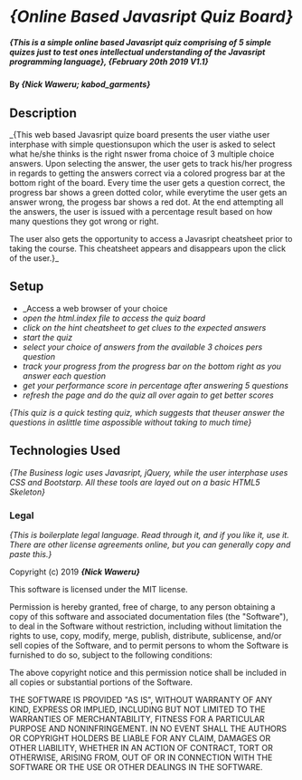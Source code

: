 # _{Online Based Javasript Quiz Board}_

##### _{This is a simple online based Javasript quiz comprising of 5 simple quizes just to test ones intellectual understanding of the Javasript programming language}, {February 20th 2019 V1.1}_

#### By _**{Nick Waweru; kabod_garments}**_

## Description

_{This web based Javasript quize board presents the user viathe user interphase with simple questionsupon which the user is asked to select what he/she thinks is the right nswer froma choice of 3 multiple choice answers. Upon selecting the answer, the user gets to track his/her progress in regards to getting the answers correct via a colored progress bar at the bottom right of the board. Every time the user gets a question correct, the progress bar shows a green dotted color, while everytime the user gets an answer wrong, the progess bar shows a red dot. At the end attempting all the answers, the user is issued with a percentage result based on how many questions they got wrong or right.

  The user also gets the opportunity to access a Javasript cheatsheet prior to taking the course. This cheatsheet appears and disappears upon the click of the user.}_

## Setup

* _Access a web browser of your choice
* _open the html.index file to access the quiz board_
* _click on the hint cheatsheet to get clues to the expected answers_
* _start the quiz_
* _select your choice of answers from the available 3 choices pers question_
* _track your progress from the progress bar on the bottom right as you answer each question_
* _get your performance score in percentage after answering 5 questions_
* _refresh the page and do the quiz all over again to get better scores_

_{This quiz is a quick testing quiz, which suggests that theuser answer the questions in aslittle time aspossible without taking to much time}_

## Technologies Used

_{The  Business logic uses Javasript, jQuery, while the user interphase uses CSS and Bootstarp. All these tools are layed out on a basic HTML5 Skeleton}_

### Legal

*{This is boilerplate legal language. Read through it, and if you like it, use it. There are other license agreements online, but you can generally copy and paste this.}*

Copyright (c) 2019 **_{Nick Waweru}_**

This software is licensed under the MIT license.

Permission is hereby granted, free of charge, to any person obtaining a copy
of this software and associated documentation files (the "Software"), to deal
in the Software without restriction, including without limitation the rights
to use, copy, modify, merge, publish, distribute, sublicense, and/or sell
copies of the Software, and to permit persons to whom the Software is
furnished to do so, subject to the following conditions:

The above copyright notice and this permission notice shall be included in
all copies or substantial portions of the Software.

THE SOFTWARE IS PROVIDED "AS IS", WITHOUT WARRANTY OF ANY KIND, EXPRESS OR
IMPLIED, INCLUDING BUT NOT LIMITED TO THE WARRANTIES OF MERCHANTABILITY,
FITNESS FOR A PARTICULAR PURPOSE AND NONINFRINGEMENT. IN NO EVENT SHALL THE
AUTHORS OR COPYRIGHT HOLDERS BE LIABLE FOR ANY CLAIM, DAMAGES OR OTHER
LIABILITY, WHETHER IN AN ACTION OF CONTRACT, TORT OR OTHERWISE, ARISING FROM,
OUT OF OR IN CONNECTION WITH THE SOFTWARE OR THE USE OR OTHER DEALINGS IN
THE SOFTWARE.
